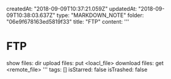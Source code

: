 createdAt: "2018-09-09T10:37:21.059Z"
updatedAt: "2018-09-09T10:38:03.637Z"
type: "MARKDOWN_NOTE"
folder: "06e9f678163ed5819f33"
title: "FTP"
content: '''
  # FTP
  
  show files: dir
  upload files: put <loacl_file>
  download files: get <remote_file>
'''
tags: []
isStarred: false
isTrashed: false
